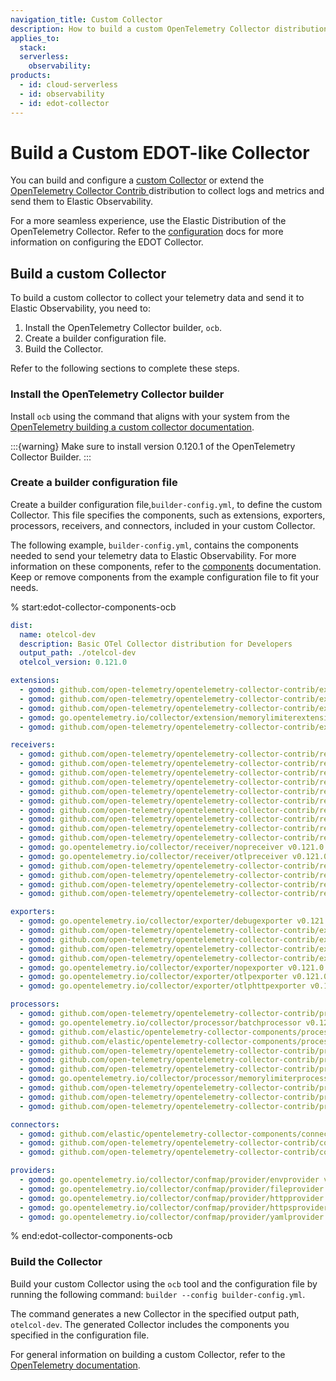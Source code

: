 ```yaml
---
navigation_title: Custom Collector
description: How to build a custom OpenTelemetry Collector distribution similar to EDOT.
applies_to:
  stack:
  serverless:
    observability:
products:
  - id: cloud-serverless
  - id: observability
  - id: edot-collector
---
```


# Build a Custom EDOT-like Collector

You can build and configure a [custom Collector](https://opentelemetry.io/docs/collector/custom-collector/) or extend the [OpenTelemetry Collector Contrib ](https://github.com/open-telemetry/opentelemetry-collector-contrib) distribution to collect logs and metrics and send them to Elastic Observability.

For a more seamless experience, use the Elastic Distribution of the OpenTelemetry Collector. Refer to the [configuration](./config/index.md) docs for more information on configuring the EDOT Collector.

## Build a custom Collector

To build a custom collector to collect your telemetry data and send it to Elastic Observability, you need to:

1. Install the OpenTelemetry Collector builder, `ocb`.
1. Create a builder configuration file.
1. Build the Collector.

Refer to the following sections to complete these steps.

### Install the OpenTelemetry Collector builder

Install `ocb` using the command that aligns with your system from the [OpenTelemetry building a custom collector documentation](https://opentelemetry.io/docs/collector/custom-collector/#step-1---install-the-builder).

:::{warning}
Make sure to install version 0.120.1 of the OpenTelemetry Collector Builder.
:::

### Create a builder configuration file

Create a builder configuration file,`builder-config.yml`, to define the custom Collector. This file specifies the components, such as extensions, exporters, processors, receivers, and connectors, included in your custom Collector.

The following example, `builder-config.yml`, contains the components needed to send your telemetry data to Elastic Observability. For more information on these components, refer to the [components](./components.md) documentation. Keep or remove components from the example configuration file to fit your needs.

% start:edot-collector-components-ocb
``` yaml
dist:
  name: otelcol-dev
  description: Basic OTel Collector distribution for Developers
  output_path: ./otelcol-dev
  otelcol_version: 0.121.0

extensions:
  - gomod: github.com/open-telemetry/opentelemetry-collector-contrib/extension/storage/filestorage v0.121.0
  - gomod: github.com/open-telemetry/opentelemetry-collector-contrib/extension/healthcheckextension v0.121.0
  - gomod: github.com/open-telemetry/opentelemetry-collector-contrib/extension/observer/k8sobserver v0.121.0
  - gomod: go.opentelemetry.io/collector/extension/memorylimiterextension v0.121.0
  - gomod: github.com/open-telemetry/opentelemetry-collector-contrib/extension/pprofextension v0.121.0

receivers:
  - gomod: github.com/open-telemetry/opentelemetry-collector-contrib/receiver/filelogreceiver v0.121.0
  - gomod: github.com/open-telemetry/opentelemetry-collector-contrib/receiver/hostmetricsreceiver v0.121.0
  - gomod: github.com/open-telemetry/opentelemetry-collector-contrib/receiver/httpcheckreceiver v0.121.0
  - gomod: github.com/open-telemetry/opentelemetry-collector-contrib/receiver/jaegerreceiver v0.121.0
  - gomod: github.com/open-telemetry/opentelemetry-collector-contrib/receiver/jmxreceiver v0.121.0
  - gomod: github.com/open-telemetry/opentelemetry-collector-contrib/receiver/k8sclusterreceiver v0.121.0
  - gomod: github.com/open-telemetry/opentelemetry-collector-contrib/receiver/k8sobjectsreceiver v0.121.0
  - gomod: github.com/open-telemetry/opentelemetry-collector-contrib/receiver/kafkareceiver v0.121.0
  - gomod: github.com/open-telemetry/opentelemetry-collector-contrib/receiver/kubeletstatsreceiver v0.121.0
  - gomod: github.com/open-telemetry/opentelemetry-collector-contrib/receiver/nginxreceiver v0.121.0
  - gomod: go.opentelemetry.io/collector/receiver/nopreceiver v0.121.0
  - gomod: go.opentelemetry.io/collector/receiver/otlpreceiver v0.121.0
  - gomod: github.com/open-telemetry/opentelemetry-collector-contrib/receiver/prometheusreceiver v0.121.0
  - gomod: github.com/open-telemetry/opentelemetry-collector-contrib/receiver/receivercreator v0.121.0
  - gomod: github.com/open-telemetry/opentelemetry-collector-contrib/receiver/redisreceiver v0.121.0
  - gomod: github.com/open-telemetry/opentelemetry-collector-contrib/receiver/zipkinreceiver v0.121.0

exporters:
  - gomod: go.opentelemetry.io/collector/exporter/debugexporter v0.121.0
  - gomod: github.com/open-telemetry/opentelemetry-collector-contrib/exporter/elasticsearchexporter v0.121.0
  - gomod: github.com/open-telemetry/opentelemetry-collector-contrib/exporter/fileexporter v0.121.0
  - gomod: github.com/open-telemetry/opentelemetry-collector-contrib/exporter/kafkaexporter v0.121.0
  - gomod: github.com/open-telemetry/opentelemetry-collector-contrib/exporter/loadbalancingexporter v0.121.0
  - gomod: go.opentelemetry.io/collector/exporter/nopexporter v0.121.0
  - gomod: go.opentelemetry.io/collector/exporter/otlpexporter v0.121.0
  - gomod: go.opentelemetry.io/collector/exporter/otlphttpexporter v0.121.0

processors:
  - gomod: github.com/open-telemetry/opentelemetry-collector-contrib/processor/attributesprocessor v0.121.0
  - gomod: go.opentelemetry.io/collector/processor/batchprocessor v0.121.0
  - gomod: github.com/elastic/opentelemetry-collector-components/processor/elasticinframetricsprocessor v0.13.0
  - gomod: github.com/elastic/opentelemetry-collector-components/processor/elastictraceprocessor v0.4.1
  - gomod: github.com/open-telemetry/opentelemetry-collector-contrib/processor/filterprocessor v0.121.0
  - gomod: github.com/open-telemetry/opentelemetry-collector-contrib/processor/geoipprocessor v0.121.0
  - gomod: github.com/open-telemetry/opentelemetry-collector-contrib/processor/k8sattributesprocessor v0.121.0
  - gomod: go.opentelemetry.io/collector/processor/memorylimiterprocessor v0.121.0
  - gomod: github.com/open-telemetry/opentelemetry-collector-contrib/processor/resourcedetectionprocessor v0.121.0
  - gomod: github.com/open-telemetry/opentelemetry-collector-contrib/processor/resourceprocessor v0.121.0
  - gomod: github.com/open-telemetry/opentelemetry-collector-contrib/processor/transformprocessor v0.121.0

connectors:
  - gomod: github.com/elastic/opentelemetry-collector-components/connector/elasticapmconnector v0.2.1
  - gomod: github.com/open-telemetry/opentelemetry-collector-contrib/connector/routingconnector v0.121.0
  - gomod: github.com/open-telemetry/opentelemetry-collector-contrib/connector/spanmetricsconnector v0.121.0

providers:
  - gomod: go.opentelemetry.io/collector/confmap/provider/envprovider v1.27.0
  - gomod: go.opentelemetry.io/collector/confmap/provider/fileprovider v1.27.0
  - gomod: go.opentelemetry.io/collector/confmap/provider/httpprovider v1.27.0
  - gomod: go.opentelemetry.io/collector/confmap/provider/httpsprovider v1.27.0
  - gomod: go.opentelemetry.io/collector/confmap/provider/yamlprovider v1.27.0
```
% end:edot-collector-components-ocb

### Build the Collector

Build your custom Collector using the `ocb` tool and the configuration file by running the following command: `builder --config builder-config.yml`.

The command generates a new Collector in the specified output path, `otelcol-dev`. The generated Collector includes the components you specified in the configuration file.

For general information on building a custom Collector, refer to the [OpenTelemetry documentation](https://opentelemetry.io/docs/collector/custom-collector/#step-1---install-the-builder).

